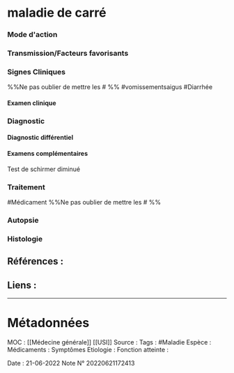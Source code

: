 # maladie de carré
### Mode d'action
### Transmission/Facteurs favorisants
### Signes Cliniques
%%Ne pas oublier de mettre les # %%
#vomissementsaigus 
#Diarrhée
#### Examen clinique
### Diagnostic
#### Diagnostic différentiel
#### Examens complémentaires
Test de schirmer diminué
### Traitement
#Médicament 
%%Ne pas oublier de mettre les # %% 
### Autopsie
### Histologie

## Références :
>
 

## Liens :



***

# Métadonnées
MOC : [[Médecine générale]] [[USI]]
Source :
Tags : #Maladie 
	Espèce :
	Médicaments :
	Symptômes
	Etiologie :
	Fonction atteinte :
	
Date : 21-06-2022
Note N° 20220621172413